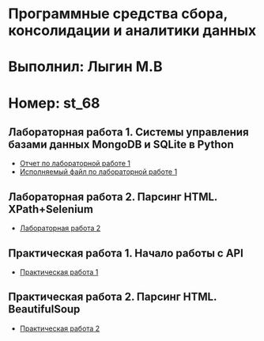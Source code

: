 # Программные средства сбора, консолидации и аналитики данных
# Выполнил: Лыгин М.В
# Номер: st_68

## Лабораторная работа 1. Системы управления базами данных MongoDB и SQLite в Python
- [Отчет по лабораторной работе 1](/Lab1.docx)
- [Исполняемый файл по лабораторной работе 1](/Lab1MV.ipynb)

## Лабораторная работа 2. Парсинг HTML. XPath+Selenium
- [Лабораторная работа 2]()

## Практическая работа 1. Начало работы с API
- [Практическая работа 1](/PW_01_Lygin.ipynb)

## Практическая работа 2. Парсинг HTML. BeautifulSoup
- [Практическая работа 2](/PW_02_Lygin.ipynb)
